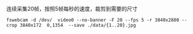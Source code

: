 连续采集20帧，按照5帧每秒的速度，裁剪到需要的尺寸

```shell
fswebcam -d /dev/  video0 --no-banner -F 20 --fps 5 -r 3840x2880 --crop 3840x172  0,1354  --save ./data/{1..20}.jpg
```
